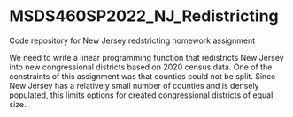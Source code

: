 # MSDS460SP2022_NJ_Redistricting
Code repository for New Jersey redstricting homework assignment

We need to write a linear programming function that redistricts New Jersey into
new congressional districts based on 2020 census data. One of the constraints of this
assignment was that counties could not be split. Since New Jersey has a relatively small
number of counties and is densely populated, this limits options for created congressional
districts of equal size.
